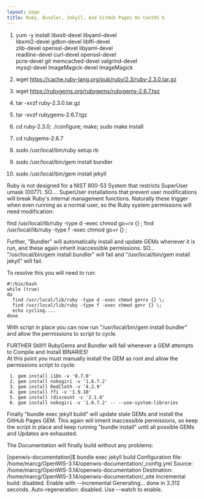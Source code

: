 ```yaml
---
layout: page
title: Ruby, Bundler, Jekyll, And GitHub Pages On CentOS 6
---
```


1. yum -y install libxslt-devel libyaml-devel \
	libxml2-devel gdbm-devel libffi-devel \
	zlib-devel openssl-devel libyaml-devel \
	readline-devel curl-devel openssl-devel \
	pcre-devel git memcached-devel valgrind-devel \
	mysql-devel ImageMagick-devel ImageMagick

2. wget https://cache.ruby-lang.org/pub/ruby/2.3/ruby-2.3.0.tar.gz

3. wget https://rubygems.org/rubygems/rubygems-2.6.7.tgz

4. tar -xvzf ruby-2.3.0.tar.gz

5. tar -xvzf rubygems-2.6.7.tgz

6. cd ruby-2.3.0; ./configure; make; sudo make install

7. cd rubygems-2.6.7

8. sudo /usr/local/bin/ruby setup.rb

9. sudo /usr/local/bin/gem install bundler

10. sudo /usr/local/bin/gem install jekyll

Ruby is not designed for a NIST 800-53 System that restricts SuperUser umask (0077).
SO.... SuperUser installations that prevent user modifications will break Ruby's 
internal management functions.  Naturally these trigger when even running as
a normal user, so the Ruby system permissions will need modification:

  find /usr/local/lib/ruby -type d -exec chmod go+rx {} \; 
  find /usr/local/lib/ruby -type f -exec chmod go+r {} \; 

Further, "Bundler" will automatically install and update GEMs whenever it is run, 
and these again inherit inaccessible permissions.  SO... "/usr/local/bin/gem install bundler" 
will fail and "/usr/local/bin/gem install jekyll" will fail.

To resolve this you will need to run:
```
#!/bin/bash
while (true)
do
  find /usr/local/lib/ruby -type d -exec chmod go+rx {} \; 
  find /usr/local/lib/ruby -type f -exec chmod go+r {} \; 
  echo cycling....
done
```
With script in place you can now run "/usr/local/bin/gem install bundler" and allow the permissions to script to cycle.

FURTHER Still!!!  RubyGems and Bundler will fail whenever a GEM attempts to Compile and Install BINARIES!  
At this point you must manually install the GEM as root and allow the permissions script to cycle:

     1. gem install i18n -v '0.7.0'
     2. gem install nokogiri -v '1.6.7.2'
     3. gem install RedCloth -v '4.2.9'
     4. gem install ffi -v '1.9.10'
     5. gem install rdiscount -v '2.1.8'
     6. gem install nokogiri -v '1.6.7.2' -- --use-system-libraries

Finally "bundle exec jekyll build" will update stale GEMs and install the GitHub Pages GEM.
This again will inherit inaccessible permissions, so keep the script in place and keep running 
"bundle install" until all possible GEMs and Updates are exhausted.

The Documentation will finally build without any problems:

[openwis-documentation]$ bundle exec jekyll build
Configuration file: /home/marcg/OpenWIS-3.14/openwis-documentation/_config.yml
            Source: /home/marcg/OpenWIS-3.14/openwis-documentation
       Destination: /home/marcg/OpenWIS-3.14/openwis-documentation/_site
 Incremental build: disabled. Enable with --incremental
      Generating... 
                    done in 3.312 seconds.
 Auto-regeneration: disabled. Use --watch to enable.


